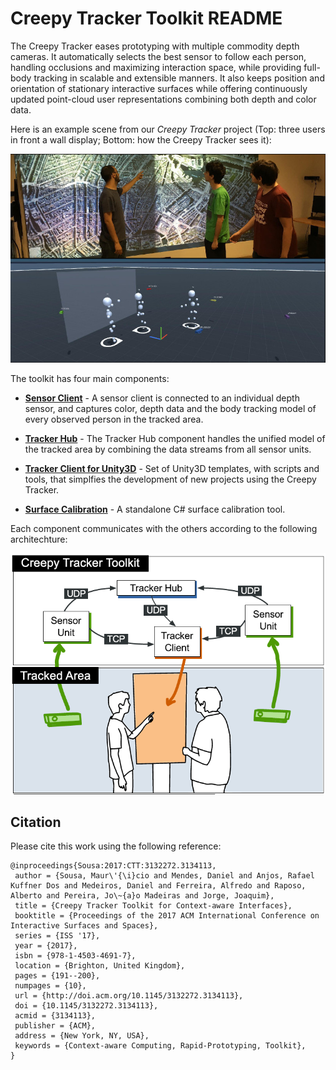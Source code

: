 # Creepy Tracker Toolkit README

The Creepy Tracker eases prototyping with multiple commodity depth cameras. It automatically selects the best sensor to follow each person, handling occlusions and maximizing interaction space, while providing full-body tracking in scalable and extensible manners. It also keeps position and orientation of stationary interactive surfaces while offering continuously updated point-cloud user representations combining both depth and color data.

Here is an example scene from our *Creepy Tracker* project (Top: three users in front a wall display; Bottom: how the Creepy Tracker sees it):

![Creepy Tracker Scene](CreepyTracker.jpg) 

The toolkit has four main components:

* **[Sensor Client](sensor-client/)** - A sensor client is connected to an individual depth sensor, and captures color, depth data and the body tracking model of every observed person in the tracked area.

* **[Tracker Hub](creepy-tracker-hub/)** - The Tracker Hub component handles the unified model of the tracked area by combining the data streams from all sensor units.

* **[Tracker Client for Unity3D](ct-application-template/)** - Set of Unity3D templates, with scripts and tools, that simplfies the development of new projects using the Creepy Tracker.

* **[Surface Calibration](surface-rectangle/)** - A standalone C# surface calibration tool.

Each component communicates with the others according to the following architechture:

![Creepy Tracker architechture](architechture.png) 

## Citation

Please cite this work using the following reference:

```
@inproceedings{Sousa:2017:CTT:3132272.3134113,
 author = {Sousa, Maur\'{\i}cio and Mendes, Daniel and Anjos, Rafael Kuffner Dos and Medeiros, Daniel and Ferreira, Alfredo and Raposo, Alberto and Pereira, Jo\~{a}o Madeiras and Jorge, Joaquim},
 title = {Creepy Tracker Toolkit for Context-aware Interfaces},
 booktitle = {Proceedings of the 2017 ACM International Conference on Interactive Surfaces and Spaces},
 series = {ISS '17},
 year = {2017},
 isbn = {978-1-4503-4691-7},
 location = {Brighton, United Kingdom},
 pages = {191--200},
 numpages = {10},
 url = {http://doi.acm.org/10.1145/3132272.3134113},
 doi = {10.1145/3132272.3134113},
 acmid = {3134113},
 publisher = {ACM},
 address = {New York, NY, USA},
 keywords = {Context-aware Computing, Rapid-Prototyping, Toolkit},
} 
```
